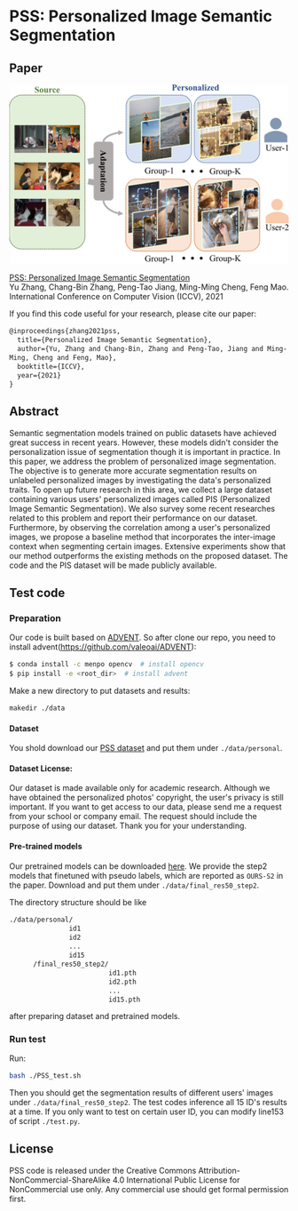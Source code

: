 # PSS: Personalized Image Semantic Segmentation


## Paper
![](./head.jpg)

[PSS: Personalized Image Semantic Segmentation](https://arxiv.org/abs/2107.13978)  
 Yu Zhang, Chang-Bin Zhang, Peng-Tao Jiang, Ming-Ming Cheng, Feng Mao.
 International Conference on Computer Vision (ICCV), 2021

If you find this code useful for your research, please cite our paper:

```
@inproceedings{zhang2021pss,
  title={Personalized Image Semantic Segmentation},
  author={Yu, Zhang and Chang-Bin, Zhang and Peng-Tao, Jiang and Ming-Ming, Cheng and Feng, Mao},
  booktitle={ICCV},
  year={2021}
}
```

## Abstract
Semantic segmentation models trained on public datasets have achieved great success in recent years. However, these models didn't consider the personalization issue of segmentation though it is important in practice. In this paper, we address the problem of personalized image segmentation. The objective is to generate more accurate segmentation results on unlabeled personalized images by investigating the data's personalized traits. To open up future research in this area, we collect a large dataset containing various users' personalized images called PIS (Personalized Image Semantic Segmentation). We also survey some recent researches related to this problem and report their performance on our dataset. Furthermore, by observing the correlation among a user's personalized images, we propose a baseline method that incorporates the inter-image context when segmenting certain images. Extensive experiments show that our method outperforms the existing methods on the proposed dataset. The code and the PIS dataset will be made publicly available.

## Test code
### Preparation
Our code is built based on [ADVENT](https://github.com/valeoai/ADVENT).
So after clone our repo,
you need to install advent(https://github.com/valeoai/ADVENT):
```bash
$ conda install -c menpo opencv  # install opencv
$ pip install -e <root_dir>  # install advent
```

Make a new directory to put datasets and results:
```bash
makedir ./data
```

#### Dataset
You shold download our [PSS dataset]() and put them under `./data/personal`.  

#### Dataset License: 
Our dataset is made available only for academic research. 
Although we have obtained the personalized photos' copyright, 
the user's privacy is still important.
If you want to get access to our data, please send me a request 
from your school or company email.
The request should include the purpose of using our dataset.
Thank you for your understanding.


#### Pre-trained models
Our pretrained models can be downloaded [here](https://drive.google.com/drive/folders/10lN19h9OgyDLgyBaGz-Hi69_EMs2IhUs?usp=sharing).
We provide the step2 models that finetuned with pseudo labels, which are
reported as `OURS-S2` in the paper.
Download and put them under `./data/final_res50_step2`.

The directory structure should be like 
```
./data/personal/
               id1
               id2
               ...
               id15
      /final_res50_step2/
                         id1.pth
                         id2.pth
                         ...
                         id15.pth
```
after preparing dataset and pretrained models.

### Run test
Run:
```bash
bash ./PSS_test.sh
```
Then you should get the segmentation results of different users' images under 
`./data/final_res50_step2`.
The test codes inference all 15 ID's results at a time.
If you only want to test on certain user ID, you can modify
line153 of script `./test.py`.


## License
PSS code is released under the Creative Commons Attribution-NonCommercial-ShareAlike 4.0 International Public License for NonCommercial use only. Any commercial use should get formal permission first.
